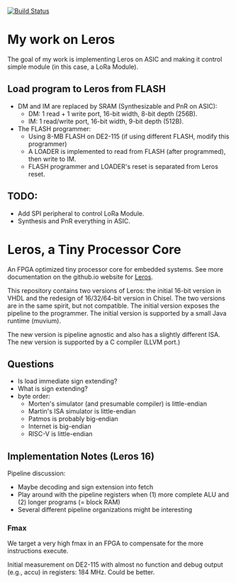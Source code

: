 [![Build Status](https://travis-ci.com/leros-dev/leros.svg?branch=master)](https://travis-ci.com/leros-dev/leros)

# My work on Leros
The goal of my work is implementing Leros on ASIC and making it control simple module (in this case, a LoRa Module).
## Load program to Leros from FLASH
  * DM and IM are replaced by SRAM (Synthesizable and PnR on ASIC):
    * DM: 1 read + 1 write port, 16-bit width, 8-bit depth (256B).
    * IM: 1 read/write port, 16-bit width, 9-bit depth (512B).
  * The FLASH programmer:
    * Using 8-MB FLASH on DE2-115 (if using different FLASH, modify this programmer)
    * A LOADER is implemented to read from FLASH (after programmed), then write to IM.
    * FLASH programmer and LOADER's reset is separated from Leros reset.

## TODO:
  * Add SPI peripheral to control LoRa Module.
  * Synthesis and PnR everything in ASIC.

# Leros, a Tiny Processor Core

An FPGA optimized tiny processor core for embedded systems.
See more documentation on the github.io website for [Leros](https://leros-dev.github.io/).

This repository contains two versions of Leros: the initial 16-bit version in VHDL and
the redesign of 16/32/64-bit version in Chisel. The two versions are in the same spirit,
but not compatible. The initial version exposes the pipeline to the programmer.
The initial version is supported by a small Java runtime (muvium).

The new version is pipeline agnostic and also has a slightly different ISA. The new
version is supported by a C compiler (LLVM port.)

## Questions

 * Is load immediate sign extending?
 * What is sign extending?
 * byte order:
   * Morten's simulator (and presumable compiler) is little-endian
   * Martin's ISA simulator is little-endian
   * Patmos is probably big-endian
   * Internet is big-endian
   * RISC-V is little-endian

## Implementation Notes (Leros 16)

Pipeline discussion:

 * Maybe decoding and sign extension into fetch
 * Play around with the pipeline registers when (1) more complete ALU and (2) longer programs (= block RAM)
 * Several different pipeline organizations might be interesting
 
### Fmax

We target a very high fmax in an FPGA to compensate for the more instructions
execute.

Initial measurement on DE2-115 with almost no function and debug output (e.g., accu)
in registers: 184 MHz. Could be better.

